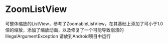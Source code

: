 # ZoomListView
可整体缩放的ListView，参考了ZoomableListView，在其基础上添加了可小于1.0倍的缩放，添加了缩放动画，以及修复了一个可能导致崩溃的IllegalArgumentException
请放到Android项目中运行
